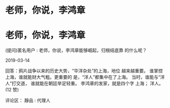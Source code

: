 # 老师，你说，李鸿章

# 老师，你说，李鸿章

(提问)匿名用户 : 老师，你说，李鸿章能够崛起，归根结底靠 的什么呢？

2019-03-14

回答：鸦片战争以来的历史大势，“华洋杂处”的上海，地位 越来越重要。 谁掌控上海，谁就能财大气粗。更重要的 是，“洋人”都集中在了上海。 当时，谁能与“洋人”打交道， 谁就能在朝廷举足轻重。 李鸿章的发家，就是四个字 上海； 洋人。(12 赞)

评论区： 靜品 : 代理人